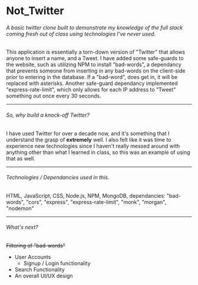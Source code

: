 # Not_Twitter
###### A basic twitter clone built to demonstrate my knowledge of the full stack coming fresh out of class using technologies I've never used.
This application is essentially a torn-down version of "Twitter" that allows anyone to insert a name, and a Tweet. I have added some safe-guards to the website, such as utilizing NPM to install "bad-words", a dependancy that prevents someone from inserting in any bad-words on the client-side prior to entering in the database. If a "bad-word", does get in, it will be replaced with asterisks. Another safe-guard dependancy implemented "express-rate-limit", which only allows for each IP address to "Tweet" something out once every 30 seconds.
<hr/>

###### So, why build a knock-off Twitter?
I have used Twitter for over a decade now, and it's something that I understand the grasp of **extremely** well. I also felt like it was time to experience new technologies since I haven't really messed around with anything other than what I learned in class, so this was an example of using that as well.
<hr/>

###### Technologies / Dependancies used in this.
HTML, JavaScript, CSS, Node.js, NPM, MongoDB, dependancies: "bad-words", "cors", "express", "express-rate-limit", "monk", "morgan", "nodemon"
<hr/>

###### What's next?
~~Filtering of "bad-words"~~
+ User Accounts
    - Signup / Login functionality
+ Search Functionality
+ An overall UI/UX design
